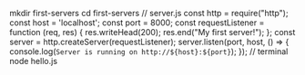 mkdir first-servers
cd first-servers
// server.js
const http = require("http");
const host = 'localhost';
const port = 8000;
const requestListener = function (req, res) {
    res.writeHead(200);
    res.end("My first server!");
};
const server = http.createServer(requestListener);
server.listen(port, host, () => {
    console.log(`Server is running on http://${host}:${port}`);
});
// terminal
node hello.js